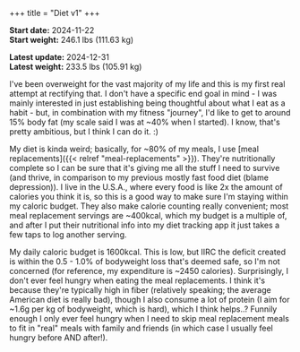+++
title = "Diet v1"
+++

**Start date:** 2024-11-22<br>
**Start weight:** 246.1 lbs (111.63 kg)

**Latest update:** 2024-12-31<br>
**Latest weight:** 233.5 lbs (105.91 kg)

I've been overweight for the vast majority of my life and this is my first real attempt at rectifying that. I don't have a specific end goal in mind - I was mainly interested in just establishing being thoughtful about what I eat as a habit - but, in combination with my fitness "journey", I'd like to get to around 15% body fat (my scale said I was at ~40% when I started). I know, that's pretty ambitious, but I think I can do it. :)

My diet is kinda weird; basically, for ~80% of my meals, I use [meal replacements]({{< relref "meal-replacements" >}}). They're nutritionally complete so I can be sure that it's giving me all the stuff I need to survive (and thrive, in comparison to my previous mostly fast food diet (blame depression)). I live in the U.S.A., where every food is like 2x the amount of calories you think it is, so this is a good way to make sure I'm staying within my caloric budget. They also make calorie counting really convenient; most meal replacement servings are ~400kcal, which my budget is a multiple of, and after I put their nutritional info into my diet tracking app it just takes a few taps to log another serving.

My daily caloric budget is 1600kcal. This is low, but IIRC the deficit created is within the 0.5 - 1.0% of bodyweight loss that's deemed safe, so I'm not concerned (for reference, my expenditure is ~2450 calories). Surprisingly, I don't ever feel hungry when eating the meal replacements. I think it's because they're typically high in fiber (relatively speaking; the average American diet is really bad), though I also consume a lot of protein (I aim for ~1.6g per kg of bodyweight, which is hard), which I think helps..? Funnily enough I only ever feel hungry when I need to skip meal replacement meals to fit in "real" meals with family and friends (in which case I usually feel hungry before AND after!).
